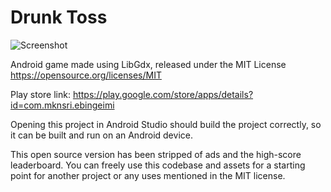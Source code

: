# Drunk Toss
![Screenshot](http://imgur.com/MZZBZ5i.jpg "Screenshot of the game")


Android game made using LibGdx, released under the MIT License
https://opensource.org/licenses/MIT

Play store link: https://play.google.com/store/apps/details?id=com.mknsri.ebingeimi

Opening this project in Android Studio should build the project correctly, so it can be built and run on an Android device.

This open source version has been stripped of ads and the high-score leaderboard. You can freely use this codebase and assets for a starting point for another project or any uses mentioned in the MIT license.
